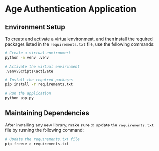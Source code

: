 # Age Authentication Application

## Environment Setup
To create and activate a virtual environment, and then install the required packages listed in the `requirements.txt` file, use the following commands:

```bash
# Create a virtual environment
python -m venv .venv

# Activate the virtual environment
.venv\Scripts\activate

# Install the required packages
pip install -r requirements.txt

# Run the application
python app.py
```

## Maintaining Dependencies
After installing any new library, make sure to update the `requirements.txt` file by running the following command:

```bash
# Update the requirements.txt file
pip freeze > requirements.txt
```
